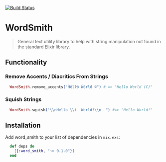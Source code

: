 [![Build Status](https://travis-ci.org/benfalk/word_smith.svg?branch=master)](https://travis-ci.org/benfalk/word_smith)

# WordSmith

>  General text utility library to help with string manipulation not
>  found in the standard Elixir library.

## Functionality

### Remove Accents / Diacritics From Strings

``` elixir
  WordSmith.remove_accents("Ĥĕľŀö Ŵóŕƚƌ ©") # => "Hello World (C)"
```

### Squish Strings

``` elixir
  WordSmith.squish("\\nHello \\t  World!\\n  ") #=> "Hello World!"
```

## Installation

Add word_smith to your list of dependencies in `mix.exs`:

``` elixir
  def deps do
    [{:word_smith, "~> 0.1.0"}]
  end
```
